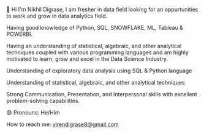 👋 Hi I'm Nikhil Digrase, I am fresher in data field looking for an oppurtunities to work and grow in data analytics field.

Having good knowledge of Python, SQL, SNOWFLAKE, ML, Tableau & POWERBI.

Having an understanding of statistical, algebraic, and other analytical techniques coupled with various programming languages and am highly motivated to learn, grow and excel in the Data Science Industry.

Understanding of exploratory data analysis using SQL & Python language

Understanding of statistical, algebraic, and other analytical techniques

Strong Communication, Presentation, and Interpersonal skills with excellent problem-solving capabilities.

😄 Pronouns: He/Him

How to reach me: virendigrase8@gmail.com
<!---
nikhildigrase17/nikhildigrase17 is a ✨ special ✨ repository because its `README.md` (this file) appears on your GitHub profile.
You can click the Preview link to take a look at your changes.
--->
